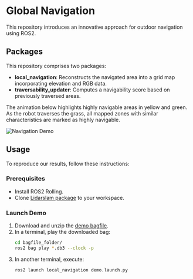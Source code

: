 
# Global Navigation

This repository introduces an innovative approach for outdoor navigation using ROS2.

## Packages

This repository comprises two packages:

- **local_navigation**: Reconstructs the navigated area into a grid map incorporating elevation and RGB data.
- **traversability_updater**: Computes a navigability score based on previously traversed areas.

The animation below highlights highly navigable areas in yellow and green. As the robot traverses the grass, all mapped zones with similar characteristics are marked as highly navigable.

![Navigation Demo](media/navigation_demo.gif)

## Usage

To reproduce our results, follow these instructions:

### Prerequisites

- Install ROS2 Rolling.
- Clone [Lidarslam package](https://github.com/rsasaki0109/lidarslam_ros2) to your workspace.

### Launch Demo

1. Download and unzip the [demo bagfile](https://urjc-my.sharepoint.com/:u:/g/personal/juancarlos_serrano_urjc_es/EQI9T9RNYuFJg6reV-pq-7IBjMEeEo7RxaJCudMs9IyRTg?e=hSNyQB).
2. In a terminal, play the downloaded bag:
    ```sh
    cd bagfile_folder/
    ros2 bag play *.db3 --clock -p
    ```
3. In another terminal, execute:
    ```sh
    ros2 launch local_navigation demo.launch.py
    ```




